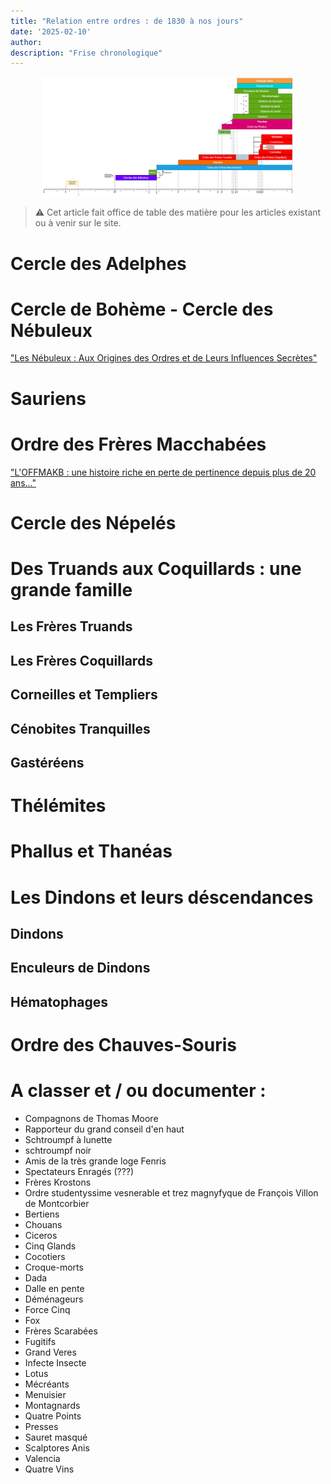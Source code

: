 ```yaml
---
title: "Relation entre ordres : de 1830 à nos jours"
date: '2025-02-10'
author:
description: "Frise chronologique"
---
```


<style>
  img {
    display: block;
    margin-left: auto;
    margin-right: auto;
    max-width: 80%; /* Pour garantir que l'image ne dépasse pas la largeur de l'écran */
  }
</style>

![](frise.png)

> ⚠️ Cet article fait office de table des matière pour les articles existant ou à venir sur le site.

# Cercle des Adelphes

# Cercle de Bohème - Cercle des Nébuleux

["Les Nébuleux : Aux Origines des Ordres et de Leurs Influences Secrètes"](/posts/nébuleux/)

# Sauriens

# Ordre des Frères Macchabées

["L'OFFMAKB : une histoire riche en perte de pertinence depuis plus de 20 ans..."](/posts/OFFMAKB/)

# Cercle des Népelés 

# Des Truands aux Coquillards : une grande famille

## Les Frères Truands

## Les Frères Coquillards

## Corneilles et Templiers

## Cénobites Tranquilles

## Gastéréens

# Thélémites

# Phallus et Thanéas

# Les Dindons et leurs déscendances

## Dindons

## Enculeurs de Dindons

## Hématophages

# Ordre des Chauves-Souris


# A classer et / ou documenter : 

- Compagnons de Thomas Moore
- Rapporteur du grand conseil d'en haut
- Schtroumpf à lunette
- schtroumpf noir
- Amis de la très grande loge Fenris
- Spectateurs Enragés (???)
- Frères Krostons
- Ordre studentyssime vesnerable et trez magnyfyque de François Villon de Montcorbier
- Bertiens
- Chouans
- Ciceros
- Cinq Glands
- Cocotiers
- Croque-morts
- Dada
- Dalle en pente
- Déménageurs
- Force Cinq
- Fox
- Frères Scarabées
- Fugitifs
- Grand Veres
- Infecte Insecte
- Lotus
- Mécréants
- Menuisier
- Montagnards
- Quatre Points
- Presses
- Sauret masqué
- Scalptores Anis
- Valencia
- Quatre Vins